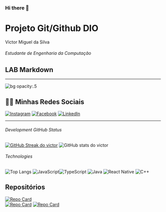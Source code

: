 ### Hi there 👋

<!--
**bboywarrio/bboywarrio** is a ✨ _special_ ✨ repository because its `README.md` (this file) appears on your GitHub profile.

Here are some ideas to get you started:

- 🔭 I’m currently working on ...
- 🌱 I’m currently learning ...
- 👯 I’m looking to collaborate on ...
- 🤔 I’m looking for help with ...
- 💬 Ask me about ...
- 📫 How to reach me: ...
- 😄 Pronouns: ...
- ⚡ Fun fact: ...
-->
<!--marp: true
theme: uncover
class: invert 
math: mathjax
style: |
  .columns {
    display: grid;
    grid-template-columns: repeat(2, minmax(0, 1fr));
    gap: 1rem;
    
  }
---
<!-- _color: #F5DEB3 -->
<!-- backgroundImage: "linear-gradient(to bottom, #67b8e3, #8A2BE2)" -->


# Projeto Git/Github DIO
Victor Miguel da Silva
###### Estudante de Engenharia da Computação




##  LAB Markdown
---
<!-- _color: black --> 
<!-- backgroundImage: "linear-gradient(to bottom, #F0FFFF,#FFF5EE, #FFE4E1)"-->
<!-- <div class="columns">
<div>
![width:200px](https://cdn-icons-png.flaticon.com/512/2297/2297936.png)
</div>
<div style="font-size: 1.5rem;"> -->

![bg opacity:.5](https://www.pngitem.com/pimgs/m/3-36535_networking-png-hd-transparent-social-media-background-png.png)


##   👨‍💻 Minhas Redes Sociais

  [![Instagram](https://img.shields.io/badge/Instagram-000?style=for-the-badge&logo=instagram)](https://www.instagram.com/victormigueleoq/)  [![Facebook](https://img.shields.io/badge/Facebook-000?style=for-the-badge&logo=facebook)](https://www.facebook.com/victormiguel.dasilva.3/) [![LinkedIn](https://img.shields.io/badge/LinkedIn-000?style=for-the-badge&logo=linkedin&logoColor=0E76A8)](https://www.linkedin.com/in/victor-miguel-da-silva-28923b242/)
<!--</div>
</div> --> 

---
<!-- <div class="columns">
<!-- backgroundImage: "linear-gradient(to bottom, #112,#222)" -->
<!-- _color: #ad82ff
 -->  

<div>

###### Development GitHub Status 

[![GitHub Streak do victor](https://streak-stats.demolab.com/?user=bboywarrio&theme=shades-of-purple&background=000&border=30A3DC&dates=FFF)](https://git.io/streak-stats) 
![GitHub stats do victor](https://github-readme-stats.vercel.app/api?username=bboywarrio&show_icons=true&theme=radical&title_color=FF1493&text_color=00AF00&icon_color=00fFFF&bg_color=1A1a1A)





<!-- </div>
<div> -->

######   Technologies

![Top Langs](https://github-readme-stats-git-masterrstaa-rickstaa.vercel.app/api/top-langs/?username=bboywarrio&bg_color=000&border_color=30A3DC&title_color=E94D5F&text_color=FFF)
![JavaScript](https://img.shields.io/badge/JavaScript-000?style=for-the-badge&logo=javascript)![TypeScript](https://img.shields.io/badge/TypeScript-000?style=for-the-badge&logo=typescript)
 ![Java](https://img.shields.io/badge/Java-000?style=for-the-badge&logo=java) ![React Native](https://img.shields.io/badge/React-Native-000?style=for-the-badge&logo=React-Native) ![C++](https://img.shields.io/badge/C%2B%2B-000?style=for-the-badge&logo=c%2B%2B&logoColor=00599C)

<!--</div>
</div> --
---
<!-- backgroundImage: "linear-gradient(to bottom, #FF33CC,#CC66FF, #FF5050)" -->
<!-- color: #fA3F -->

## Repositórios 



<!-- <div class="columns">
  -->
[![Repo Card](https://github-readme-stats.vercel.app/api/pin/?username=bboywarrio&repo=AprendBootstrap&bg_color=000&border_color=30A3DC&show_icons=true&icon_color=30A3DC&title_color=E94D5F&text_color=FFF)](https://github.com/bboywarrio/AprendBootstrap)           
[![Repo Card](https://github-readme-stats.vercel.app/api/pin/?username=bboywarrio&repo=dio-lab-open-source&bg_color=000&border_color=30A3DC&show_icons=true&icon_color=30A3DC&title_color=E94D5F&text_color=FFF)](https://github.com/bboywarrio/dio-lab-open-source)
[![Repo Card](https://github-readme-stats.vercel.app/api/pin/?username=bboywarrio&repo=CloneNetflix&bg_color=000&border_color=30A3DC&show_icons=true&icon_color=30A3DC&title_color=E94D5F&text_color=FFF)](https://github.com/bboywarrio/CloneNetflix) 
